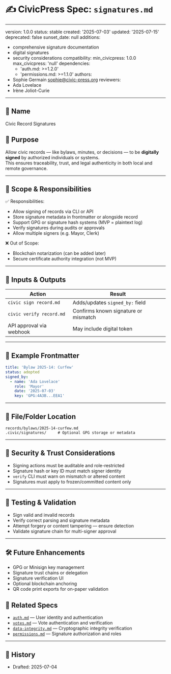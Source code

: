 # ✍️ CivicPress Spec: `signatures.md`

---

version: 1.0.0 status: stable created: '2025-07-03' updated: '2025-07-15'
deprecated: false sunset_date: null additions:

- comprehensive signature documentation
- digital signatures
- security considerations compatibility: min_civicpress: 1.0.0 max_civicpress:
  'null' dependencies:
  - 'auth.md: >=1.2.0'
  - 'permissions.md: >=1.1.0' authors:
- Sophie Germain <sophie@civic-press.org> reviewers:
- Ada Lovelace
- Irène Joliot-Curie

---

## 📛 Name

Civic Record Signatures

## 🎯 Purpose

Allow civic records — like bylaws, minutes, or decisions — to be **digitally
signed** by authorized individuals or systems.  
This ensures traceability, trust, and legal authenticity in both local and
remote governance.

---

## 🧩 Scope & Responsibilities

✅ Responsibilities:

- Allow signing of records via CLI or API
- Store signature metadata in frontmatter or alongside record
- Support GPG or signature hash systems (MVP = plaintext log)
- Verify signatures during audits or approvals
- Allow multiple signers (e.g. Mayor, Clerk)

❌ Out of Scope:

- Blockchain notarization (can be added later)
- Secure certificate authority integration (not MVP)

---

## 🔗 Inputs & Outputs

| Action                   | Result                               |
| ------------------------ | ------------------------------------ |
| `civic sign record.md`   | Adds/updates `signed_by:` field      |
| `civic verify record.md` | Confirms known signature or mismatch |
| API approval via webhook | May include digital token            |

---

## 📝 Example Frontmatter

```yaml
title: 'Bylaw 2025-14: Curfew'
status: adopted
signed_by:
  - name: 'Ada Lovelace'
    role: 'Mayor'
    date: '2025-07-03'
    key: 'GPG:4A3B...EEA1'
```

---

## 📂 File/Folder Location

```
records/bylaws/2025-14-curfew.md
.civic/signatures/     # Optional GPG storage or metadata
```

---

## 🔐 Security & Trust Considerations

- Signing actions must be auditable and role-restricted
- Signature hash or key ID must match signer identity
- `verify` CLI must warn on mismatch or altered content
- Signatures must apply to frozen/committed content only

---

## 🧪 Testing & Validation

- Sign valid and invalid records
- Verify correct parsing and signature metadata
- Attempt forgery or content tampering — ensure detection
- Validate signature chain for multi-signer approval

---

## 🛠️ Future Enhancements

- GPG or Minisign key management
- Signature trust chains or delegation
- Signature verification UI
- Optional blockchain anchoring
- QR code print exports for on-paper validation

## 🔗 Related Specs

- [`auth.md`](./auth.md) — User identity and authentication
- [`votes.md`](./votes.md) — Vote authentication and verification
- [`data-integrity.md`](./data-integrity.md) — Cryptographic integrity
  verification
- [`permissions.md`](./permissions.md) — Signature authorization and roles

---

## 📅 History

- Drafted: 2025-07-04
